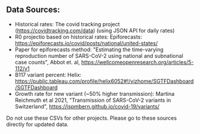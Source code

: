 ## Data Sources:
 - Historical rates: The covid tracking project (https://covidtracking.com/data) (using JSON API for daily rates)
 - R0 projectio based on historical rates: Epiforecasts: https://epiforecasts.io/covid/posts/national/united-states/ 
 - Paper for epiforecasts method: "Estimating the time-varying reproduction number of SARS-CoV-2 using national and subnational case counts", Abbot et. al, https://wellcomeopenresearch.org/articles/5-112/v1  
- B117 variant percent: Helix: https://public.tableau.com/profile/helix6052#!/vizhome/SGTFDashboard/SGTFDashboard 
- Growth rate for new variant (~50% higher transmission): Martina Reichmuth et al 2021, "Transmission of SARS-CoV-2 variants in Switzerland", https://ispmbern.github.io/covid-19/variants/

Do not use these CSVs for other projects. Please go to these sources directly for updated data. 




